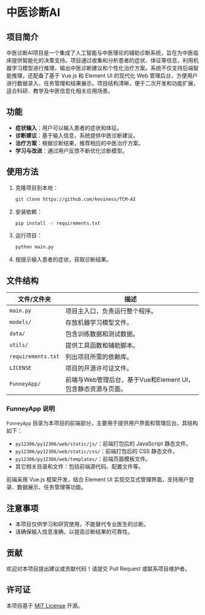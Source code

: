 # 中医诊断AI

## 项目简介

中医诊断AI项目是一个集成了人工智能与中医理论的辅助诊断系统，旨在为中医临床提供智能化的决策支持。项目通过收集和分析患者的症状、体征等信息，利用机器学习模型进行推理，输出中医诊断建议和个性化治疗方案。系统不仅支持后端智能推理，还配备了基于 Vue.js 和 Element UI 的现代化 Web 管理后台，方便用户进行数据录入、任务管理和结果展示。项目结构清晰，便于二次开发和功能扩展，适合科研、教学及中医信息化相关应用场景。

## 功能

- **症状输入**：用户可以输入患者的症状和体征。
- **诊断建议**：基于输入信息，系统提供中医诊断建议。
- **治疗方案**：根据诊断结果，推荐相应的中医治疗方案。
- **学习与改进**：通过用户反馈不断优化诊断模型。

## 使用方法

1. 克隆项目到本地：
   ```bash
   git clone https://github.com/keviness/TCM-AI
   ```
2. 安装依赖：
   ```bash
   pip install -r requirements.txt
   ```
3. 运行项目：
   ```bash
   python main.py
   ```
4. 按提示输入患者的症状，获取诊断结果。

## 文件结构

| 文件/文件夹          | 描述                           |
| -------------------- | ------------------------------ |
| `main.py`          | 项目主入口，负责运行整个程序。 |
| `models/`          | 存放机器学习模型文件。         |
| `data/`            | 包含训练数据和测试数据。       |
| `utils/`           | 提供工具函数和辅助脚本。       |
| `requirements.txt` | 列出项目所需的依赖库。         |
| `LICENSE`          | 项目的开源许可证文件。         |
| `FunneyApp/`       | 前端与Web管理后台，基于Vue和Element UI，包含静态资源与页面。 |

### FunneyApp 说明

`FunneyApp` 目录为本项目的前端部分，主要用于提供用户界面和管理后台。其结构如下：

- `py12306/py12306/web/static/js/`：前端打包后的 JavaScript 静态文件。
- `py12306/py12306/web/static/css/`：前端打包后的 CSS 静态文件。
- `py12306/py12306/web/templates/`：前端页面模板文件。
- 其它相关目录和文件：包括前端源代码、配置文件等。

前端采用 Vue.js 框架开发，结合 Element UI 实现交互式管理界面，支持用户登录、数据展示、任务管理等功能。

## 注意事项

- 本项目仅供学习和研究使用，不能替代专业医生的诊断。
- 请确保输入信息准确，以提高诊断结果的可靠性。

## 贡献

欢迎对本项目提出建议或贡献代码！请提交 Pull Request 或联系项目维护者。

## 许可证

本项目基于 [MIT License](LICENSE) 开源。
